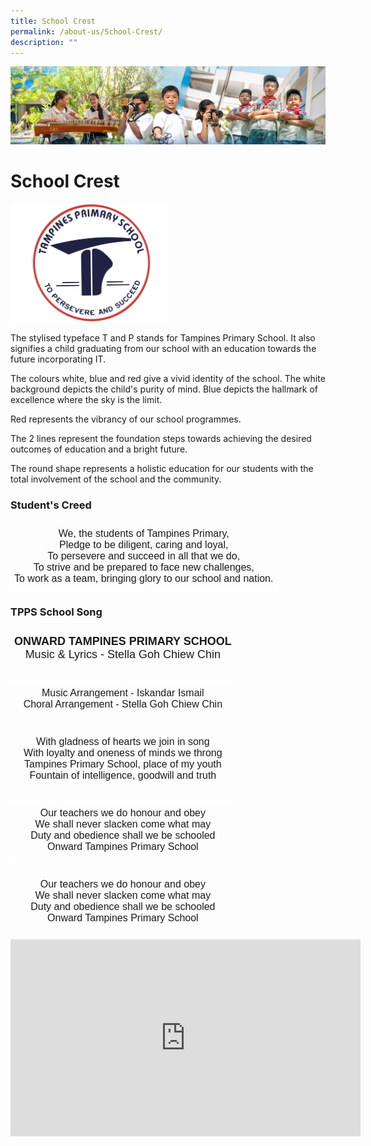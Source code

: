 ```yaml
---
title: School Crest
permalink: /about-us/School-Crest/
description: ""
---
```

![](/images/AboutUs.jpg)

School Crest
============


<img src="/images/School%20Crest.png" style="width:50%">

The stylised typeface T and P stands for Tampines Primary School. It also signifies a child graduating from our school with an education towards the future incorporating IT.

  

The colours white, blue and red give a vivid identity of the school. The white background depicts the child's purity of mind. Blue depicts the hallmark of excellence where the sky is the limit.

  

Red represents the vibrancy of our school programmes.

  

The 2 lines represent the foundation steps towards achieving the desired outcomes of education and a bright future.

  

The round shape represents a holistic education for our students with the total involvement of the school and the community.

  

### **Student's Creed**

<style type="text/css">
.tg  {border-collapse:collapse;border-spacing:0;}
.tg td{border-color:black;border-style:solid;border-width:1px;font-family:Arial, sans-serif;font-size:14px;
  overflow:hidden;padding:10px 5px;word-break:normal;}
.tg th{border-color:black;border-style:solid;border-width:1px;font-family:Arial, sans-serif;font-size:14px;
  font-weight:normal;overflow:hidden;padding:10px 5px;word-break:normal;}
.tg .tg-d2d2{border-color:#ffffff;font-size:16px;text-align:center;vertical-align:top}
</style>
<table class="tg">
<thead>
  <tr>
    <td class="tg-d2d2">We, the students of Tampines Primary,<br><span style="font-weight:400;font-style:normal;text-decoration:none">Pledge to be diligent, caring and loyal,</span><br><span style="font-weight:400;font-style:normal;text-decoration:none">To persevere and succeed in all that we do,</span><br><span style="font-weight:400;font-style:normal;text-decoration:none">To strive and be prepared to face new challenges,</span><br><span style="font-weight:400;font-style:normal;text-decoration:none">To work as a team, bringing glory to our school and nation.</span></td>
  </tr>
</thead>
</table>


### **TPPS School Song**

<style type="text/css">
.tg  {border-collapse:collapse;border-spacing:0;}
.tg td{border-color:black;border-style:solid;border-width:1px;font-family:Arial, sans-serif;font-size:14px;
  overflow:hidden;padding:10px 5px;word-break:normal;}
.tg th{border-color:black;border-style:solid;border-width:1px;font-family:Arial, sans-serif;font-size:14px;
  font-weight:normal;overflow:hidden;padding:10px 5px;word-break:normal;}
.tg .tg-d2d2{border-color:#ffffff;font-size:16px;text-align:center;vertical-align:top}
.tg .tg-6hjr{border-color:#ffffff;font-size:18px;font-weight:bold;text-align:center;vertical-align:top}
</style>
<table class="tg">
<thead>
  <tr>
    <th class="tg-6hjr">ONWARD TAMPINES PRIMARY SCHOOL<br><span style="font-weight:400;font-style:normal;text-decoration:none">Music &amp; Lyrics - Stella Goh Chiew Chin</span></th>
  </tr>
</thead>
<tbody>
  <tr>
    <td class="tg-d2d2"></td>
  </tr>
  <tr>
    <td class="tg-d2d2"><span style="font-weight:400;font-style:normal;text-decoration:none">Music Arrangement - Iskandar Ismail</span><br><span style="font-weight:400;font-style:normal;text-decoration:none">Choral Arrangement - Stella Goh Chiew Chin</span></td>
  </tr>
  <tr>
    <td class="tg-d2d2"></td>
  </tr>
  <tr>
    <td class="tg-d2d2"><span style="font-weight:400;font-style:normal;text-decoration:none">With gladness of hearts we join in song</span><br><span style="font-weight:400;font-style:normal;text-decoration:none">With loyalty and oneness of minds we throng</span><br><span style="font-weight:400;font-style:normal;text-decoration:none">Tampines Primary School, place of my youth</span><br><span style="font-weight:400;font-style:normal;text-decoration:none">Fountain of intelligence, goodwill and truth</span></td>
  </tr>
  <tr>
    <td class="tg-d2d2"></td>
  </tr>
  <tr>
    <td class="tg-d2d2"><span style="font-weight:400;font-style:normal;text-decoration:none">Our teachers we do honour and obey</span><br><span style="font-weight:400;font-style:normal;text-decoration:none">We shall never slacken come what may</span><br><span style="font-weight:400;font-style:normal;text-decoration:none">Duty and obedience shall we be schooled</span><br><span style="font-weight:400;font-style:normal;text-decoration:none">Onward Tampines Primary School</span></td>
  </tr>
  <tr>
    <td class="tg-d2d2"></td>
  </tr>
  <tr>
    <td class="tg-d2d2"><span style="font-weight:400;font-style:normal;text-decoration:none">Our teachers we do honour and obey</span><br><span style="font-weight:400;font-style:normal;text-decoration:none">We shall never slacken come what may</span><br><span style="font-weight:400;font-style:normal;text-decoration:none">Duty and obedience shall we be schooled</span><br><span style="font-weight:400;font-style:normal;text-decoration:none">Onward Tampines Primary School</span></td>
  </tr>
</tbody>
</table>


<iframe width="560" height="315" src="https://www.youtube.com/embed/mhej_QA_BmY" title="YouTube video player" frameborder="0" allow="accelerometer; autoplay; clipboard-write; encrypted-media; gyroscope; picture-in-picture" allowfullscreen></iframe>